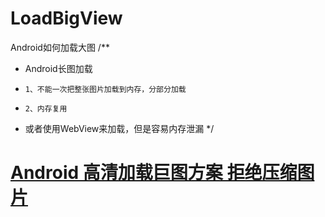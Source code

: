 # LoadBigView
Android如何加载大图
/**
 * Android长图加载
 *     1、不能一次把整张图片加载到内存，分部分加载
 *     2、内存复用
 * 或者使用WebView来加载，但是容易内存泄漏
 */
# [Android 高清加载巨图方案 拒绝压缩图片](https://blog.csdn.net/lmj623565791/article/details/49300989)

